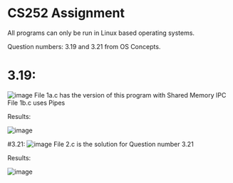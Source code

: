 # CS252 Assignment
All programs can only be run in Linux based operating systems.

Question numbers: 3.19 and 3.21 from OS Concepts.

# 3.19:
![image](https://user-images.githubusercontent.com/77964574/141743448-bdb6b88a-8ed2-4a77-85f9-fc3fce7aa21f.png)
File 1a.c has the version of this program with Shared Memory IPC
File 1b.c uses Pipes

Results:

![image](https://user-images.githubusercontent.com/77964574/141756245-d931d7ec-d216-4b2a-a51e-17f92c8f670c.png)

#3.21:
![image](https://user-images.githubusercontent.com/77964574/141756357-8f7aedd9-49eb-4b37-8746-104930e7c454.png)
File 2.c is the solution for Question number 3.21

Results: 

![image](https://user-images.githubusercontent.com/77964574/141756691-7387741e-dd8a-4260-b4f4-8d8ef28e7656.png)


